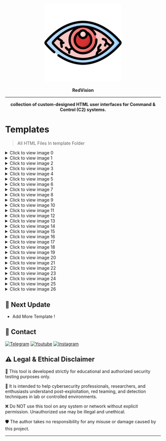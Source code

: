 <h3 align="center"><img src="res/icon.png" alt="logo" height="250px"></h3>
<p align="center">
    <b>RedVision</b><br>
    </p>
<hr>
<p align="center">
  <b>collection of custom-designed HTML user interfaces for Command & Control (C2) systems.</b>
    </p>

# Templates

> All HTML Files In  template Folder


<details>
    <summary>Click to view image 0</summary>

    <p align="center">
        <img src="res/c0.png" width="700"/>
    </p>

</details>

<details>
    <summary>Click to view image 1</summary>

    <p align="center">
        <img src="res/c1.png" width="700"/>
    </p>

</details>

<details>
    <summary>Click to view image 2</summary>

    <p align="center">
        <img src="res/c2.png" width="700"/>
    </p>

</details>

<details>
    <summary>Click to view image 3</summary>

    <p align="center">
        <img src="res/c3.png" width="700"/>
    </p>

</details>

<details>
    <summary>Click to view image 4</summary>

    <p align="center">
        <img src="res/c4.png" width="700"/>
    </p>

</details>

<details>
    <summary>Click to view image 5</summary>

    <p align="center">
        <img src="res/c5.png" width="700"/>
    </p>

</details>

<details>
    <summary>Click to view image 6</summary>

    <p align="center">
        <img src="res/c6.png" width="700"/>
    </p>

</details>

<details>
    <summary>Click to view image 7</summary>

    <p align="center">
        <img src="res/c7.png" width="700"/>
    </p>

</details>

<details>
    <summary>Click to view image 8</summary>

    <p align="center">
        <img src="res/c8.png" width="700"/>
    </p>

</details>

<details>
    <summary>Click to view image 9</summary>

    <p align="center">
        <img src="res/c9.png" width="700"/>
    </p>

</details>

<details>
    <summary>Click to view image 10</summary>

    <p align="center">
        <img src="res/c10.png" width="700"/>
    </p>

</details>

<details>
    <summary>Click to view image 11</summary>

    <p align="center">
        <img src="res/c11.png" width="700"/>
    </p>

</details>

<details>
    <summary>Click to view image 12</summary>

    <p align="center">
        <img src="res/c12.png" width="700"/>
    </p>

</details>

<details>
    <summary>Click to view image 13</summary>

    <p align="center">
        <img src="res/c13.png" width="700"/>
    </p>

</details>

<details>
    <summary>Click to view image 14</summary>

    <p align="center">
        <img src="res/c14.png" width="700"/>
    </p>

</details>

<details>
    <summary>Click to view image 15</summary>

    <p align="center">
        <img src="res/c15.png" width="700"/>
    </p>

</details>

<details>
    <summary>Click to view image 16</summary>

    <p align="center">
        <img src="res/c16.png" width="700"/>
    </p>

</details>

<details>
    <summary>Click to view image 17</summary>

    <p align="center">
        <img src="res/c17.png" width="700"/>
    </p>

</details>

<details>
    <summary>Click to view image 18</summary>

    <p align="center">
        <img src="res/c18.png" width="700"/>
    </p>

</details>

<details>
    <summary>Click to view image 19</summary>

    <p align="center">
        <img src="res/c19.png" width="700"/>
    </p>

</details>

<details>
    <summary>Click to view image 20</summary>

    <p align="center">
        <img src="res/c20.png" width="700"/>
    </p>

</details>

<details>
    <summary>Click to view image 21</summary>

    <p align="center">
        <img src="res/c21.png" width="700"/>
    </p>

</details>

<details>
    <summary>Click to view image 22</summary>

    <p align="center">
        <img src="res/c22.png" width="700"/>
    </p>

</details>

<details>
    <summary>Click to view image 23</summary>

    <p align="center">
        <img src="res/c23.png" width="700"/>
    </p>

</details>

<details>
    <summary>Click to view image 24</summary>

    <p align="center">
        <img src="res/c24.png" width="700"/>
    </p>

</details>

<details>
    <summary>Click to view image 25</summary>

    <p align="center">
        <img src="res/c25.png" width="700"/>
    </p>

</details>

<details>
    <summary>Click to view image 26</summary>

    <p align="center">
        <img src="res/c26.png" width="700"/>
    </p>

</details>

   

  
</p>

<h2 id="next-update">🔱 Next Update</h2>
<ul>
<li>Add More Template !</li>
</ul>
<h2 id="contact">📧 Contact</h2>
<p >
<a href="https://t.me/amajax"><img title="Telegram" src="https://img.shields.io/badge/Telegram-black?style=for-the-badge&logo=Telegram"></a>
<a href="https://www.youtube.com/channel/UC0-QcOXgzRgSfcE3zerwu9w/?sub_confirmation=1"><img title="Youtube" src="https://img.shields.io/badge/Youtube-red?style=for-the-badge&logo=Youtube"></a>
<a href="https://www.instagram.com/sectoolfa"><img title="Instagram" src="https://img.shields.io/badge/Instagram-white?style=for-the-badge&logo=Instagram"></a>

## ⚠️ Legal & Ethical Disclaimer

🚨 This tool is developed strictly for educational and authorized security testing purposes only.

🔬 It is intended to help cybersecurity professionals, researchers, and enthusiasts understand post-exploitation, red teaming, and detection techniques in lab or controlled environments.

❌ Do NOT use this tool on any system or network without explicit permission. Unauthorized use may be illegal and unethical.

🛡 The author takes no responsibility for any misuse or damage caused by this project.

---
